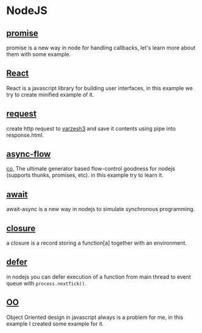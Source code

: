 # NodeJS
## [promise](NodeJS/promise)
promise is a new way in node for handling callbacks, let's learn more about them with some example.

## [React](NodeJS/React)
React is a javascript library for building user interfaces, in this example we try to create minified
example of it.

## [request](NodeJS/request)
create http request to [varzesh3](http://www.varzesh3.com/) and save it contents using pipe into response.html.

## [async-flow](NodeJS/async-flow)
[co](https://github.com/tj/co), The ultimate generator based flow-control goodness for nodejs (supports thunks, promises, etc). in this example try to learn it.

## [await](NodeJS/await)
await-async is a new way in nodejs to simulate synchronous programming.

## [closure](NodeJS/closure)
a closure is a record storing a function[a] together with an environment.

## [defer](NodeJS/defer)
in nodejs you can defer execution of a function from main thread to event queue with `process.nextTick()`.

## [OO](NodeJS/OO)
Object Oriented design in javascript always is a problem for me, in this example I created some example for it.
